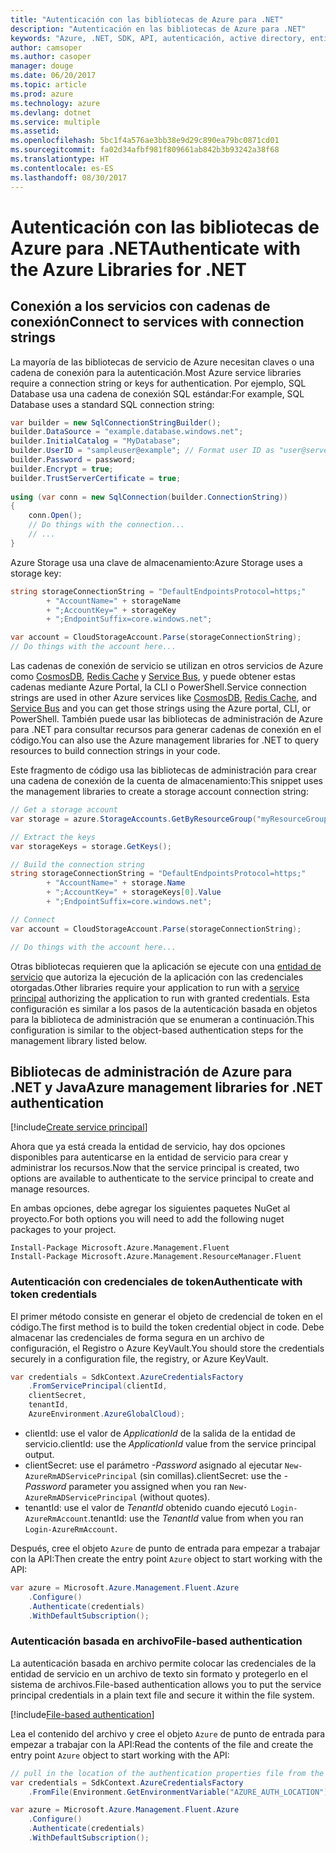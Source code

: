 ```yaml
---
title: "Autenticación con las bibliotecas de Azure para .NET"
description: "Autenticación en las bibliotecas de Azure para .NET"
keywords: "Azure, .NET, SDK, API, autenticación, active directory, entidad de servicio"
author: camsoper
ms.author: casoper
manager: douge
ms.date: 06/20/2017
ms.topic: article
ms.prod: azure
ms.technology: azure
ms.devlang: dotnet
ms.service: multiple
ms.assetid: 
ms.openlocfilehash: 5bc1f4a576ae3bb38e9d29c890ea79bc0871cd01
ms.sourcegitcommit: fa02d34afbf981f809661ab842b3b93242a38f68
ms.translationtype: HT
ms.contentlocale: es-ES
ms.lasthandoff: 08/30/2017
---
```

# <a name="authenticate-with-the-azure-libraries-for-net"></a><span data-ttu-id="02ef4-104">Autenticación con las bibliotecas de Azure para .NET</span><span class="sxs-lookup"><span data-stu-id="02ef4-104">Authenticate with the Azure Libraries for .NET</span></span>

## <a name="connect-to-services-with-connection-strings"></a><span data-ttu-id="02ef4-105">Conexión a los servicios con cadenas de conexión</span><span class="sxs-lookup"><span data-stu-id="02ef4-105">Connect to services with connection strings</span></span>

<span data-ttu-id="02ef4-106">La mayoría de las bibliotecas de servicio de Azure necesitan claves o una cadena de conexión para la autenticación.</span><span class="sxs-lookup"><span data-stu-id="02ef4-106">Most Azure service libraries require a connection string or keys for authentication.</span></span> <span data-ttu-id="02ef4-107">Por ejemplo, SQL Database usa una cadena de conexión SQL estándar:</span><span class="sxs-lookup"><span data-stu-id="02ef4-107">For example, SQL Database uses a standard SQL connection string:</span></span>

```csharp
var builder = new SqlConnectionStringBuilder();
builder.DataSource = "example.database.windows.net";
builder.InitialCatalog = "MyDatabase";
builder.UserID = "sampleuser@example"; // Format user ID as "user@server"
builder.Password = password;
builder.Encrypt = true;
builder.TrustServerCertificate = true;
                
using (var conn = new SqlConnection(builder.ConnectionString))
{
    conn.Open();
    // Do things with the connection...
    // ...
}
```

<span data-ttu-id="02ef4-108">Azure Storage usa una clave de almacenamiento:</span><span class="sxs-lookup"><span data-stu-id="02ef4-108">Azure Storage uses a storage key:</span></span>

```csharp
string storageConnectionString = "DefaultEndpointsProtocol=https;"
        + "AccountName=" + storageName
        + ";AccountKey=" + storageKey
        + ";EndpointSuffix=core.windows.net";

var account = CloudStorageAccount.Parse(storageConnectionString);
// Do things with the account here...
```

<span data-ttu-id="02ef4-109">Las cadenas de conexión de servicio se utilizan en otros servicios de Azure como [CosmosDB](https://docs.microsoft.com/en-us/azure/documentdb/documentdb-dotnet-application#a-nametoc395637769astep-5-wiring-up-azure-cosmos-db), [Redis Cache](https://docs.microsoft.com/en-us/azure/redis-cache/cache-dotnet-how-to-use-azure-redis-cache) y [Service Bus](https://docs.microsoft.com/en-us/azure/service-bus-messaging/service-bus-dotnet-get-started-with-queues), y puede obtener estas cadenas mediante Azure Portal, la CLI o PowerShell.</span><span class="sxs-lookup"><span data-stu-id="02ef4-109">Service connection strings are used in other Azure services like [CosmosDB](https://docs.microsoft.com/en-us/azure/documentdb/documentdb-dotnet-application#a-nametoc395637769astep-5-wiring-up-azure-cosmos-db), [Redis Cache](https://docs.microsoft.com/en-us/azure/redis-cache/cache-dotnet-how-to-use-azure-redis-cache), and [Service Bus](https://docs.microsoft.com/en-us/azure/service-bus-messaging/service-bus-dotnet-get-started-with-queues) and you can get those strings using the Azure portal, CLI, or PowerShell.</span></span>  <span data-ttu-id="02ef4-110">También puede usar las bibliotecas de administración de Azure para .NET para consultar recursos para generar cadenas de conexión en el código.</span><span class="sxs-lookup"><span data-stu-id="02ef4-110">You can also use the Azure management libraries for .NET to query resources to build connection strings in your code.</span></span> 

<span data-ttu-id="02ef4-111">Este fragmento de código usa las bibliotecas de administración para crear una cadena de conexión de la cuenta de almacenamiento:</span><span class="sxs-lookup"><span data-stu-id="02ef4-111">This snippet uses the management libraries to create a storage account connection string:</span></span>

```csharp
// Get a storage account
var storage = azure.StorageAccounts.GetByResourceGroup("myResourceGroup", "myStorageAccount");

// Extract the keys
var storageKeys = storage.GetKeys();

// Build the connection string
string storageConnectionString = "DefaultEndpointsProtocol=https;"
        + "AccountName=" + storage.Name
        + ";AccountKey=" + storageKeys[0].Value
        + ";EndpointSuffix=core.windows.net";

// Connect
var account = CloudStorageAccount.Parse(storageConnectionString);

// Do things with the account here...
```

<span data-ttu-id="02ef4-112">Otras bibliotecas requieren que la aplicación se ejecute con una [entidad de servicio](https://docs.microsoft.com/azure/active-directory/develop/active-directory-application-objects) que autoriza la ejecución de la aplicación con las credenciales otorgadas.</span><span class="sxs-lookup"><span data-stu-id="02ef4-112">Other libraries require your application to run with a [service principal](https://docs.microsoft.com/azure/active-directory/develop/active-directory-application-objects) authorizing the application to run with granted credentials.</span></span> <span data-ttu-id="02ef4-113">Esta configuración es similar a los pasos de la autenticación basada en objetos para la biblioteca de administración que se enumeran a continuación.</span><span class="sxs-lookup"><span data-stu-id="02ef4-113">This configuration is similar to the object-based authentication steps for the management library listed below.</span></span>

## <span data-ttu-id="02ef4-114"><a name="mgmt-auth"></a>Bibliotecas de administración de Azure para .NET y Java</span><span class="sxs-lookup"><span data-stu-id="02ef4-114"><a name="mgmt-auth"></a>Azure management libraries for .NET authentication</span></span>

[!include[Create service principal](includes/create-sp.md)]

<span data-ttu-id="02ef4-115">Ahora que ya está creada la entidad de servicio, hay dos opciones disponibles para autenticarse en la entidad de servicio para crear y administrar los recursos.</span><span class="sxs-lookup"><span data-stu-id="02ef4-115">Now that the service principal is created, two options are available to authenticate to the service principal to create and manage resources.</span></span>

<span data-ttu-id="02ef4-116">En ambas opciones, debe agregar los siguientes paquetes NuGet al proyecto.</span><span class="sxs-lookup"><span data-stu-id="02ef4-116">For both options you will need to add the following nuget packages to your project.</span></span>

```
Install-Package Microsoft.Azure.Management.Fluent
Install-Package Microsoft.Azure.Management.ResourceManager.Fluent
```

### <a name="authenticate-with-token-credentials"></a><span data-ttu-id="02ef4-117">Autenticación con credenciales de token</span><span class="sxs-lookup"><span data-stu-id="02ef4-117">Authenticate with token credentials</span></span>

<span data-ttu-id="02ef4-118">El primer método consiste en generar el objeto de credencial de token en el código.</span><span class="sxs-lookup"><span data-stu-id="02ef4-118">The first method is to build the token credential object in code.</span></span>  <span data-ttu-id="02ef4-119">Debe almacenar las credenciales de forma segura en un archivo de configuración, el Registro o Azure KeyVault.</span><span class="sxs-lookup"><span data-stu-id="02ef4-119">You should store the credentials securely in a configuration file, the registry, or Azure KeyVault.</span></span>

```csharp
var credentials = SdkContext.AzureCredentialsFactory
    .FromServicePrincipal(clientId,
    clientSecret,
    tenantId, 
    AzureEnvironment.AzureGlobalCloud);
```

- <span data-ttu-id="02ef4-120">clientId: use el valor de *ApplicationId* de la salida de la entidad de servicio.</span><span class="sxs-lookup"><span data-stu-id="02ef4-120">clientId: use the *ApplicationId* value from the service principal output.</span></span>
- <span data-ttu-id="02ef4-121">clientSecret: use el parámetro *-Password* asignado al ejecutar `New-AzureRmADServicePrincipal` (sin comillas).</span><span class="sxs-lookup"><span data-stu-id="02ef4-121">clientSecret: use the *-Password* parameter you assigned when you ran `New-AzureRmADServicePrincipal` (without quotes).</span></span>
- <span data-ttu-id="02ef4-122">tenantId: use el valor de *TenantId* obtenido cuando ejecutó `Login-AzureRmAccount`.</span><span class="sxs-lookup"><span data-stu-id="02ef4-122">tenantId: use the *TenantId* value from when you ran `Login-AzureRmAccount`.</span></span>

<span data-ttu-id="02ef4-123">Después, cree el objeto `Azure` de punto de entrada para empezar a trabajar con la API:</span><span class="sxs-lookup"><span data-stu-id="02ef4-123">Then create the entry point `Azure` object to start working with the API:</span></span>

```csharp
var azure = Microsoft.Azure.Management.Fluent.Azure
    .Configure()
    .Authenticate(credentials)
    .WithDefaultSubscription();
```

### <span data-ttu-id="02ef4-124"><a name="mgmt-file"></a>Autenticación basada en archivo</span><span class="sxs-lookup"><span data-stu-id="02ef4-124"><a name="mgmt-file"></a>File-based authentication</span></span>

<span data-ttu-id="02ef4-125">La autenticación basada en archivo permite colocar las credenciales de la entidad de servicio en un archivo de texto sin formato y protegerlo en el sistema de archivos.</span><span class="sxs-lookup"><span data-stu-id="02ef4-125">File-based authentication allows you to put the service principal credentials in a plain text file and secure it within the file system.</span></span>

[!include[File-based authentication](includes/file-based-auth.md)]

<span data-ttu-id="02ef4-126">Lea el contenido del archivo y cree el objeto `Azure` de punto de entrada para empezar a trabajar con la API:</span><span class="sxs-lookup"><span data-stu-id="02ef4-126">Read the contents of the file and create the entry point `Azure` object to start working with the API:</span></span>

```csharp
// pull in the location of the authentication properties file from the environment 
var credentials = SdkContext.AzureCredentialsFactory
    .FromFile(Environment.GetEnvironmentVariable("AZURE_AUTH_LOCATION"));

var azure = Microsoft.Azure.Management.Fluent.Azure
    .Configure()
    .Authenticate(credentials)
    .WithDefaultSubscription();
```
